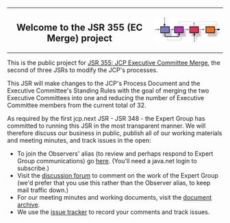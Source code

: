 <table width="100%" border="0" cellspacing="0" cellpadding="0">
<tr>
<th><h2>Welcome to the JSR 355 (EC Merge) project</h2></th>
<th><img src="./images/JCP-process-tiny.jpg" alt="Java Community Process" /> </th>
</tr>
</table>

This is the public project for  [JSR 355: JCP Executive Committee Merge](http://jcp.org/en/jsr/detail?id=355), 
the second of three JSRs to modify the JCP's processes. 

This JSR will make changes to the JCP's Process Document and the Executive Committee's Standing Rules with the goal of merging the two Executive Committees into one and reducing the number of Executive Committee members from the current total of 32. 

As required by the first jcp.next JSR - JSR 348 - the Expert Group has committed to running this JSR in the most transparent manner. We will therefore discuss our business in public, publish all of our working materials and meeting minutes, and track issues in the open:

* To join the Observers' alias (to review and perhaps respond to Expert Group communications) go <a href="http://java.net/projects/jsr355/lists">here</a>. (You'll need a java.net login to subscribe.)
* Visit the <a href="http://java.net/projects/jsr355/forums/General">discussion forum</a> to comment on the work of the Expert Group (we'd prefer that you use this rather than the Observer alias, to keep mail traffic down.)
* For our meeting minutes and working documents, visit the <a href="https://github.com/jcp-org/jsr355/wiki/DocumentIndex">document archive</a>.
* We use the <a href="https://github.com/jcp-org/jsr355/issues">issue tracker</a> to record your comments and track issues.
